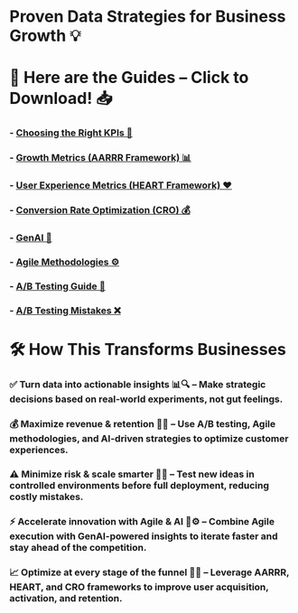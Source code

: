 # Proven Data Strategies for Business Growth 💡



# 📄 Here are the Guides – Click to Download! 📥

### - [Choosing the Right KPIs 🎯](https://github.com/user-attachments/files/19525185/Choosing.Metrics.pdf)

### - [Growth Metrics (AARRR Framework) 📊](https://github.com/user-attachments/files/19525183/AARRR.Framework.pdf)

### - [User Experience Metrics (HEART Framework) ❤️](https://github.com/user-attachments/files/19525187/HEART.Framework.pdf)

### - [Conversion Rate Optimization (CRO) 💰](https://github.com/user-attachments/files/19525186/Conversion.Rate.pdf)

### - [GenAI 🤖](https://github.com/user-attachments/files/19525188/GenAI.pdf)

### - [Agile Methodologies ⚙️](https://github.com/user-attachments/files/19525190/Agile.pdf)

### - [A/B Testing Guide 🧪](https://github.com/user-attachments/files/19525192/A.B.testing.pdf)

### - [A/B Testing Mistakes ❌](https://github.com/user-attachments/files/19525191/A.B.testing.mistakes.pdf)


# 🛠️ How This Transforms Businesses

### ✅ Turn data into actionable insights 📊🔍 – Make strategic decisions based on real-world experiments, not gut feelings.

### 💰 Maximize revenue & retention 🚀💡 – Use A/B testing, Agile methodologies, and AI-driven strategies to optimize customer experiences.

### ⚠️ Minimize risk & scale smarter 🎯🔬 – Test new ideas in controlled environments before full deployment, reducing costly mistakes.

### ⚡ Accelerate innovation with Agile & AI 🤖⚙️ – Combine Agile execution with GenAI-powered insights to iterate faster and stay ahead of the competition.

### 📈 Optimize at every stage of the funnel 🔄🎯 – Leverage AARRR, HEART, and CRO frameworks to improve user acquisition, activation, and retention.
